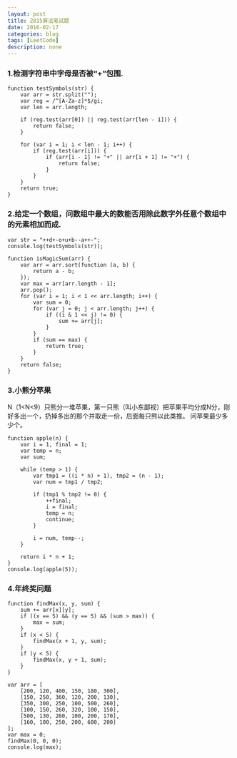 ```yaml
---
layout: post
title: 2015算法笔试题
date: 2016-02-17
categories: blog
tags: [LeetCode]
description: none
---
```


### 1.检测字符串中字母是否被“+”包围.

    function testSymbols(str) {
        var arr = str.split("");
        var reg = /^[A-Za-z]*$/gi;
        var len = arr.length;

        if (reg.test(arr[0]) || reg.test(arr[len - 1])) {
            return false;
        }

        for (var i = 1; i < len - 1; i++) {
            if (reg.test(arr[i])) {
                if (arr[i - 1] != "+" || arr[i + 1] != "+") {
                    return false;
                }
            }
        }
        return true;
    }

### 2.给定一个数组，问数组中最大的数能否用除此数字外任意个数组中的元素相加而成.

    var str = "++d+-o+u+b--a++-";
    console.log(testSymbols(str));

    function isMagicSum(arr) {
        var arr = arr.sort(function (a, b) {
            return a - b;
        });
        var max = arr[arr.length - 1];
        arr.pop();
        for (var i = 1; i < 1 << arr.length; i++) {
            var sum = 0;
            for (var j = 0; j < arr.length; j++) {
                if ((i & 1 << j) != 0) {
                    sum += arr[j];
                }
            }
            if (sum == max) {
                return true;
            }
        }
        return false;
    }

### 3.小熊分苹果

N（1\<N\<9）只熊分一堆苹果，第一只熊（叫小东鄙视）把苹果平均分成N分，刚好多出一个，扔掉多出的那个并取走一份，后面每只熊以此类推。
问苹果最少多少个。

    function apple(n) {
        var i = 1, final = 1;
        var temp = n;
        var sum;

        while (temp > 1) {
            var tmp1 = ((i * n) + 1), tmp2 = (n - 1);
            var num = tmp1 / tmp2;

            if (tmp1 % tmp2 != 0) {
                ++final;
                i = final;
                temp = n;
                continue;
            }

            i = num, temp--;
        }

        return i * n + 1;
    }
    console.log(apple(5));

### 4.年终奖问题

    function findMax(x, y, sum) {
        sum += arr[x][y];
        if ((x == 5) && (y == 5) && (sum > max)) {
            max = sum;
        }
        if (x < 5) {
            findMax(x + 1, y, sum);
        }
        if (y < 5) {
            findMax(x, y + 1, sum);
        }
    }

    var arr = [
        [200, 120, 400, 150, 180, 300],
        [150, 250, 360, 120, 200, 130],
        [350, 300, 250, 100, 500, 260],
        [100, 150, 260, 320, 100, 150],
        [500, 130, 260, 100, 200, 170],
        [160, 100, 250, 200, 600, 200]
    ];
    var max = 0;
    findMax(0, 0, 0);
    console.log(max);
